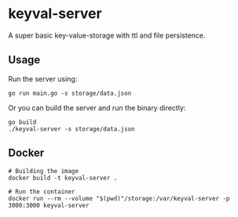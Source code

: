 # keyval-server

A super basic key-value-storage with ttl and file persistence.

## Usage

Run the server using:
```shell
go run main.go -s storage/data.json
```

Or you can build the server and run the binary directly:
```shell
go build
./keyval-server -s storage/data.json
```

## Docker

```shell
# Building the image
docker build -t keyval-server .

# Run the container
docker run --rm --volume "$(pwd)"/storage:/var/keyval-server -p 3000:3000 keyval-server
```
